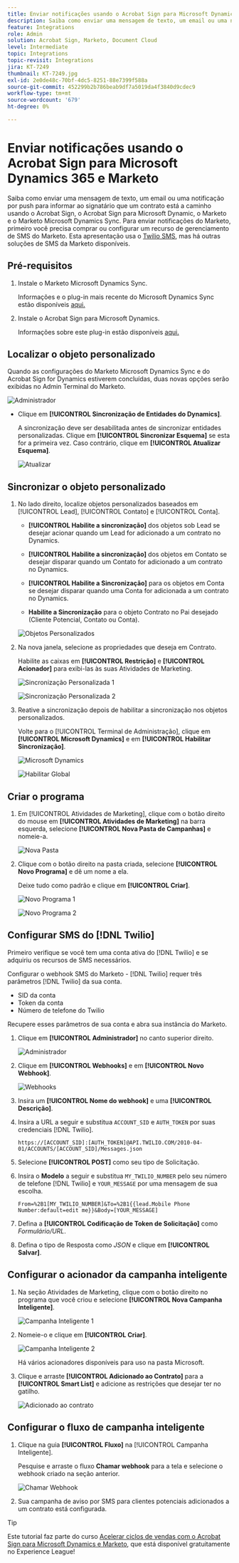 ```yaml
---
title: Enviar notificações usando o Acrobat Sign para Microsoft Dynamics 365 e Marketo
description: Saiba como enviar uma mensagem de texto, um email ou uma notificação por push para permitir que o signatário saiba que um contrato está a caminho
feature: Integrations
role: Admin
solution: Acrobat Sign, Marketo, Document Cloud
level: Intermediate
topic: Integrations
topic-revisit: Integrations
jira: KT-7249
thumbnail: KT-7249.jpg
exl-id: 2e0de48c-70bf-4dc5-8251-88e7399f588a
source-git-commit: 452299b2b786beab9df7a5019da4f3840d9cdec9
workflow-type: tm+mt
source-wordcount: '679'
ht-degree: 0%

---
```


# Enviar notificações usando o Acrobat Sign para Microsoft Dynamics 365 e Marketo

Saiba como enviar uma mensagem de texto, um email ou uma notificação por push para informar ao signatário que um contrato está a caminho usando o Acrobat Sign, o Acrobat Sign para Microsoft Dynamic, o Marketo e o Marketo Microsoft Dynamics Sync. Para enviar notificações do Marketo, primeiro você precisa comprar ou configurar um recurso de gerenciamento de SMS do Marketo. Esta apresentação usa o [Twilio SMS](https://launchpoint.marketo.com/twilio/twilio-sms-for-marketo/), mas há outras soluções de SMS da Marketo disponíveis.

## Pré-requisitos

1. Instale o Marketo Microsoft Dynamics Sync.

   Informações e o plug-in mais recente do Microsoft Dynamics Sync estão disponíveis [aqui.](https://experienceleague.adobe.com/docs/marketo/using/product-docs/crm-sync/microsoft-dynamics/marketo-plugin-releases-for-microsoft-dynamics.html)

1. Instale o Acrobat Sign para Microsoft Dynamics.

   Informações sobre este plug-in estão disponíveis [aqui.](https://helpx.adobe.com/ca/sign/using/microsoft-dynamics-integration-installation-guide.html)

## Localizar o objeto personalizado

Quando as configurações do Marketo Microsoft Dynamics Sync e do Acrobat Sign for Dynamics estiverem concluídas, duas novas opções serão exibidas no Admin Terminal do Marketo.

![Administrador](assets/adminTerminal.png)

* Clique em **[!UICONTROL Sincronização de Entidades do Dynamics]**.

  A sincronização deve ser desabilitada antes de sincronizar entidades personalizadas. Clique em **[!UICONTROL Sincronizar Esquema]** se esta for a primeira vez. Caso contrário, clique em **[!UICONTROL Atualizar Esquema]**.

  ![Atualizar](assets/refreshSchema.png)

## Sincronizar o objeto personalizado

1. No lado direito, localize objetos personalizados baseados em [!UICONTROL Lead], [!UICONTROL Contato] e [!UICONTROL Conta].

   * **[!UICONTROL Habilite a sincronização]** dos objetos sob Lead se desejar acionar quando um Lead for adicionado a um contrato no Dynamics.

   * **[!UICONTROL Habilite a sincronização]** dos objetos em Contato se desejar disparar quando um Contato for adicionado a um contrato no Dynamics.

   * **[!UICONTROL Habilite a Sincronização]** para os objetos em Conta se desejar disparar quando uma Conta for adicionada a um contrato no Dynamics.

   * **Habilite a Sincronização** para o objeto Contrato no Pai desejado (Cliente Potencial, Contato ou Conta).

   ![Objetos Personalizados](assets/enableSyncDynamics.png)

1. Na nova janela, selecione as propriedades que deseja em Contrato.

   Habilite as caixas em **[!UICONTROL Restrição]** e **[!UICONTROL Acionador]** para exibi-las às suas Atividades de Marketing.

   ![Sincronização Personalizada 1](assets/entitySync1.png)

   ![Sincronização Personalizada 2](assets/entitySync2.png)

1. Reative a sincronização depois de habilitar a sincronização nos objetos personalizados.

   Volte para o [!UICONTROL Terminal de Administração], clique em **[!UICONTROL Microsoft Dynamics]** e em **[!UICONTROL Habilitar Sincronização]**.

   ![Microsoft Dynamics](assets/microsoftDynamics.png)

   ![Habilitar Global](assets/enableGlobalDynamics.png)

## Criar o programa

1. Em [!UICONTROL Atividades de Marketing], clique com o botão direito do mouse em **[!UICONTROL Atividades de Marketing]** na barra esquerda, selecione **[!UICONTROL Nova Pasta de Campanhas]** e nomeie-a.

   ![Nova Pasta](assets/newFolder.png)

1. Clique com o botão direito na pasta criada, selecione **[!UICONTROL Novo Programa]** e dê um nome a ela.

   Deixe tudo como padrão e clique em **[!UICONTROL Criar]**.

   ![Novo Programa 1](assets/newProgram1.png)

   ![Novo Programa 2](assets/newProgram2.png)

## Configurar SMS do [!DNL Twilio]

Primeiro verifique se você tem uma conta ativa do [!DNL Twilio] e se adquiriu os recursos de SMS necessários.

Configurar o webhook SMS do Marketo - [!DNL Twilio] requer três parâmetros [!DNL Twilio] da sua conta.

* SID da conta
* Token da conta
* Número de telefone do Twilio

Recupere esses parâmetros de sua conta e abra sua instância do Marketo.

1. Clique em **[!UICONTROL Administrador]** no canto superior direito.

   ![Administrador](assets/adminTab.png)

1. Clique em **[!UICONTROL Webhooks]** e em **[!UICONTROL Novo Webhook]**.

   ![Webhooks](assets/webhooks.png)

1. Insira um **[!UICONTROL Nome do webhook]** e uma **[!UICONTROL Descrição]**.

1. Insira a URL a seguir e substitua `ACCOUNT_SID` e `AUTH_TOKEN` por suas credenciais [!DNL Twilio].

   ```
   https://[ACCOUNT_SID]:[AUTH_TOKEN]@API.TWILIO.COM/2010-04-01/ACCOUNTS/[ACCOUNT_SID]/Messages.json
   ```

1. Selecione **[!UICONTROL POST]** como seu tipo de Solicitação.

1. Insira o **Modelo** a seguir e substitua `MY_TWILIO_NUMBER` pelo seu número de telefone [!DNL Twilio] e `YOUR_MESSAGE` por uma mensagem de sua escolha.

   ```
   From=%2B1[MY_TWILIO_NUMBER]&To=%2B1{{lead.Mobile Phone Number:default=edit me}}&Body=[YOUR_MESSAGE]
   ```

1. Defina a **[!UICONTROL Codificação de Token de Solicitação]** como *Formulário/URL*.

1. Defina o tipo de Resposta como *JSON* e clique em **[!UICONTROL Salvar]**.

## Configurar o acionador da campanha inteligente

1. Na seção Atividades de Marketing, clique com o botão direito no programa que você criou e selecione **[!UICONTROL Nova Campanha Inteligente]**.

   ![Campanha Inteligente 1](assets/smartCampaign1.png)

1. Nomeie-o e clique em **[!UICONTROL Criar]**.

   ![Campanha Inteligente 2](assets/smartCampaign3.png)

   Há vários acionadores disponíveis para uso na pasta Microsoft.

1. Clique e arraste **[!UICONTROL Adicionado ao Contrato]** para a **[!UICONTROL Smart List]** e adicione as restrições que desejar ter no gatilho.

   ![Adicionado ao contrato](assets/addedToAgreementDynamics.png)

## Configurar o fluxo de campanha inteligente

1. Clique na guia **[!UICONTROL Fluxo]** na [!UICONTROL Campanha Inteligente].

   Pesquise e arraste o fluxo **Chamar webhook** para a tela e selecione o webhook criado na seção anterior.

   ![Chamar Webhook](assets/callWebhook.png)

1. Sua campanha de aviso por SMS para clientes potenciais adicionados a um contrato está configurada.
>[!TIP]
>
>Este tutorial faz parte do curso [Acelerar ciclos de vendas com o Acrobat Sign para Microsoft Dynamics e Marketo](https://experienceleague.adobe.com/?recommended=Sign-U-1-2021.1), que está disponível gratuitamente no Experience League!